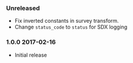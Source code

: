 ### Unreleased
  - Fix inverted constants in survey transform.
  - Change `status_code` to `status` for SDX logging

### 1.0.0 2017-02-16
  - Initial release
